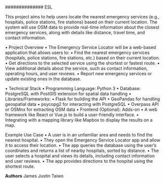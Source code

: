 ############## ESL

This project aims to help users locate the nearest emergency services (e.g., hospitals, police stations, fire stations) based on their current location. The system will use OSM data to provide real-time information about the closest emergency services, along with details like distance, travel time, and contact information.

•	Project Overview
•	The Emergency Service Locator will be a web-based application that allows users to:
•	Find the nearest emergency services (hospitals, police stations, fire stations, etc.) based on their current location.
•	Get directions to the selected service using the shortest or fastest route.
•	View additional details about the service, such as contact information, operating hours, and user reviews.
•	Report new emergency services or update existing ones in the database.

•	Technical Stack
•	Programming Language: Python 3
•	Database: PostgreSQL with PostGIS extension for spatial data handling
•	Libraries/Frameworks:
•	Flask  for building the API
•	GeoPandas for handling geospatial data
•	psycopg2 for interacting with PostgreSQL
•	Overpass API or OSMnx for extracting OSM data
•	Frontend (Optional): Adds-on
•	A web framework like React or Vue.js to build a user-friendly interface.
•	Integrating with a mapping library like Mapbox to display the results on a map.

Example Use Case
•	A user is in an unfamiliar area and needs to find the nearest hospital.
•	They open the Emergency Service Locator app and allow it to access their location.
•	The app queries the database using the user’s coordinates and returns a list of nearby hospitals, sorted by distance.
•	The user selects a hospital and views its details, including contact information and user reviews.
•	The app provides directions to the hospital using the shortest route.




**Authors**
James
Justin
Taiwo


